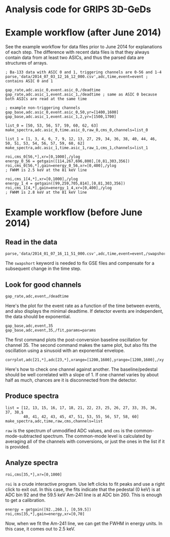 Analysis code for GRIPS 3D-GeDs
===============================

Example workflow (after June 2014)
==================================

See the example workflow for data files prior to June 2014 for explanations of each step.
The difference with recent data files is that they always contain data from at least two ASICs,
and thus the parsed data are structures of arrays.

```
; Ba-133 data with ASIC 0 and 1, triggering channels are 0-56 and 1-4
parse,'data/2014_07_03_12_16_12_000.csv',adc,time,event=event ; contains ASIC 0 and 1

gap_rate,adc.asic_0,event.asic_0,/deadtime
gap_rate,adc.asic_1,event.asic_1,/deadtime ; same as ASIC 0 because both ASICs are read at the same time

; example non-triggering channels
gap_base,adc.asic_0,event.asic_0,50,yr=[1400,1600]
gap_base,adc.asic_1,event.asic_1,2,yr=[1500,1700]

list_0 = [50, 53, 56, 57, 59, 60, 62, 63]
make_spectra,adc.asic_0,time.asic_0,raw_0,cms_0,channels=list_0

list_1 = [1, 3, 4, 6, 7, 9, 12, 13, 27, 29, 34, 36, 38, 40, 44, 46, 50, 51, 53, 54, 56, 57, 59, 60, 62]
make_spectra,adc.asic_1,time.asic_1,raw_1,cms_1,channels=list_1

roi,cms_0[56,*],xr=[0,1000],/ylog
energy_0_56 = getgain([114,267,696,800],[0,81,303,356])
roi,cms_0[56,*],gain=energy_0_56,xr=[0,400],/ylog
; FWHM is 2.5 keV at the 81 keV line

roi,cms_1[4,*],xr=[0,1000],/ylog
energy_1_4 = getgain([99,259,705,814],[0,81,303,356])
roi,cms_1[4,*],gain=energy_1_4,xr=[0,400],/ylog
; FWHM is 2.8 keV at the 81 keV line
```

Example workflow (before June 2014)
===================================

Read in the data
----------------
```
parse,'data/2014_01_07_16_11_51_000.csv',adc,time,event=event,/swapshort
```
The `swapshort` keyword is needed to fix GSE files and compensate for a subsequent change in the time step.

Look for good channels
----------------------
```
gap_rate,adc,event,/deadtime
```
Here's the plot for the event rate as a function of the time between events, and also displays the minimal deadtime.
If detector events are independent, the data should be exponential.

```
gap_base,adc,event,35
gap_base,adc,event,35,/fit,params=params
```
The first command plots the post-conversion baseline oscillation for channel 35.  The second command makes the same
plot, but also fits the oscillation using a sinusoid with an exponential envelope.

```
corrplot,adc[21,*],adc[23,*],xrange=[1200,1600],yrange=[1200,1600],/xy
```
Here's how to check one channel against another.  The baseline/pedestal should be well correlated with a slope of 1.
If one channel varies by about half as much, chances are it is disconnected from the detector.

Produce spectra
---------------
```
list = [12, 13, 15, 16, 17, 18, 21, 22, 23, 25, 26, 27, 33, 35, 36, 37, 38,$
        40, 41, 42, 43, 45, 47, 51, 53, 55, 56, 57, 58, 60]
make_spectra,adc,time,raw,cms,channels=list
```
`raw` is the spectrum of unmodified ADC values, and `cms` is the common-mode-subtracted spectrum.  The common-mode level is calculated by averaging all of the channels with conversions, or just the ones in the list if it is provided.

Analyze spectra
---------------
```
roi,cms[35,*],xr=[0,1000]
```
`roi` is a crude interactive program.  Use left clicks to fit peaks and use a right click to exit out.  In this case,
the fits indicate that the pedestal (0 keV) is at ADC bin 92 and the 59.5 keV Am-241 line is at ADC bin 260.  This is
enough to get a calibration.
```
energy = getgain([92.,260.], [0,59.5])
roi,cms[35,*],gain=energy,xr=[0,70]
```
Now, when we fit the Am-241 line, we can get the FWHM in energy units.  In this case, it comes out to 2.5 keV.
